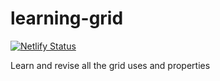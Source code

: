 # learning-grid
[![Netlify Status](https://api.netlify.com/api/v1/badges/3e81a79e-ebc8-4002-a47a-13df37d4638c/deploy-status)](https://app.netlify.com/sites/learning-grid/deploys)

Learn and revise all the grid uses and properties
